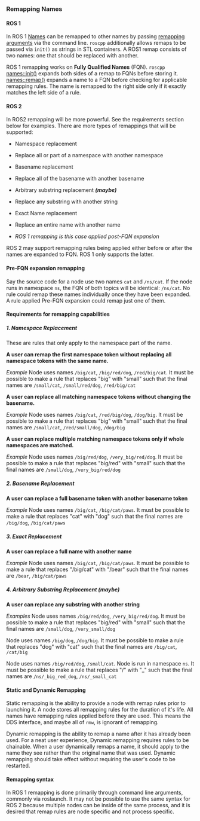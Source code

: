### Remapping Names
#### ROS 1
In ROS 1 [Names](http://wiki.ros.org/Names) can be remapped to other names by passing [remapping arguments](http://wiki.ros.org/Remapping%20Arguments) via the command line.
`roscpp` additionally allows remaps to be passed via `init()` as strings in STL containers.
A ROS1 remap consists of two names: one that should be replaced with another.

ROS 1 remapping works on **Fully Qualified Names** (FQN).
`roscpp` [names::init()](http://docs.ros.org/api/roscpp/html/namespaceros_1_1names.html#a377ff8fede7b95398fd5d1c5cd49246b) expands both sides of a remap to FQNs before storing it.
[names::remap()](http://docs.ros.org/api/roscpp/html/namespaceros_1_1names.html#ab2eebaf734abfbdccb4122f8e24f547f) expands a name to a FQN before checking for applicable remapping rules.
The name is remapped to the right side only if it exactly matches the left side of a rule.

#### ROS 2
In ROS2 remapping will be more powerful.
See the requirements section below for examples.
There are more types of remappings that will be supported:

- Namespace replacement

 - Replace all or part of a namespace with another namespace
 
- Basename replacement

 - Replace all of the basename with another basename
 
- Arbitrary substring replacement ***(maybe)***

 - Replace any substring with another string
 
- Exact Name replacement

 - Replace an entire name with another name
 
 - *ROS 1 remapping is this case applied post-FQN expansion*

ROS 2 may support remapping rules being applied either before or after the names are expanded to FQN.
ROS 1 only supports the latter.

#### Pre-FQN expansion remapping
Say the source code for a node use two names `cat` and `/ns/cat`.
If the node runs in namespace `ns`, the FQN of both topics will be identical: `/ns/cat`.
No rule could remap these names individually once they have been expanded.
A rule applied Pre-FQN expansion could remap just one of them.

#### Requirements for remapping capabilities
##### 1. Namespace Replacement
These are rules that only apply to the namespace part of the name.

**A user can remap the first namespace token without replacing all namespace tokens with the same name.**

*Example*
Node uses names `/big/cat`, `/big/red/dog`, `/red/big/cat`.
It must be possible to make a rule that replaces "big" with "small" such that the final names are `/small/cat`, `/small/red/dog`, `/red/big/cat`

**A user can replace all matching namespace tokens without changing the basename.**

*Example*
Node uses names `/big/cat`, `/red/big/dog`, `/dog/big`.
It must be possible to make a rule that replaces "big" with "small" such that the final names are `/small/cat`, `/red/small/dog`, `/dog/big`

**A user can replace multiple matching namespace tokens only if whole namespaces are matched.**

*Example*
Node uses names `/big/red/dog`, `/very_big/red/dog`.
It must be possible to make a rule that replaces "big/red" with "small" such that the final names are `/small/dog`, `/very_big/red/dog`

##### 2. Basename Replacement
**A user can replace a full basename token with another basename token**

*Example*
Node uses names `/big/cat`, `/big/cat/paws`.
It must be possible to make a rule that replaces "cat" with "dog" such that the final names are `/big/dog`, `/big/cat/paws`

##### 3. Exact Replacement
**A user can replace a full name with another name**

*Example*
Node uses names `/big/cat`, `/big/cat/paws`.
It must be possible to make a rule that replaces "/big/cat" with "/bear" such that the final names are `/bear`, `/big/cat/paws`

##### 4. Arbitrary Substring Replacement ***(maybe)***
**A user can replace any substring with another string**

*Examples*
Node uses names `/big/red/dog`, `/very_big/red/dog`.
It must be possible to make a rule that replaces "big/red" with "small" such that the final names are `/small/dog`, `/very_small/dog`

Node uses names `/big/dog`, `/dog/big`.
It must be possible to make a rule that replaces "dog" with "cat" such that the final names are `/big/cat`, `/cat/big`

Node uses names `/big/red/dog`, `/small/cat`.
Node is run in namespace `ns`.
It must be possible to make a rule that replaces "/" with "_" such that the final names are `/ns/_big_red_dog`, `/ns/_small_cat`

#### Static and Dynamic Remapping
Static remapping is the ability to provide a node with remap rules prior to launching it.
A node stores all remapping rules for the duration of it's life.
All names have remapping rules applied before they are used.
This means the DDS interface, and maybe all of `rmw`, is ignorant of remapping.

Dynamic remapping is the ability to remap a name after it has already been used.
For a neat user experience, Dynamic remapping requires rules to be chainable.
When a user dynamically remaps a name, it should apply to the name they see rather than the original name that was used.
Dynamic remapping should take effect without requiring the user's code to be restarted.

#### Remapping syntax
In ROS 1 remapping is done primarily through command line arguments, commonly via roslaunch.
It may not be possible to use the same syntax for ROS 2 because multiple nodes can be inside of the same process, and it is desired that remap rules are node specific and not process specific.


